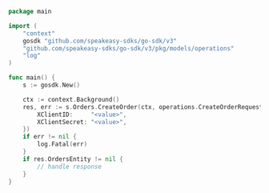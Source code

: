 <!-- Start SDK Example Usage [usage] -->
```go
package main

import (
	"context"
	gosdk "github.com/speakeasy-sdks/go-sdk/v3"
	"github.com/speakeasy-sdks/go-sdk/v3/pkg/models/operations"
	"log"
)

func main() {
	s := gosdk.New()

	ctx := context.Background()
	res, err := s.Orders.CreateOrder(ctx, operations.CreateOrderRequest{
		XClientID:     "<value>",
		XClientSecret: "<value>",
	})
	if err != nil {
		log.Fatal(err)
	}
	if res.OrdersEntity != nil {
		// handle response
	}
}

```
<!-- End SDK Example Usage [usage] -->
